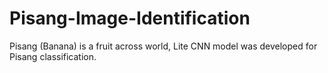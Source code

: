# Pisang-Image-Identification
Pisang (Banana) is a fruit across world, Lite CNN model was developed for Pisang classification.

